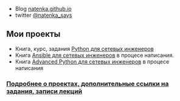 * Blog [natenka.github.io](https://natenka.github.io/)
* twitter [@natenka_says](https://twitter.com/natenka_says)

## Мои проекты

* Книга, курс, задания [Python для сетевых инженеров](https://natenka.github.io/pyneng/)
* Книга [Ansible для сетевых инженеров](https://ansible-for-network-engineers.readthedocs.io) в процесе написания.
* Книга [Advanced Python для сетевых инженеров](https://advpyneng.readthedocs.io/ru/latest/) в процесе написания

### [Подробнее о проектах, дополнительные ссылки на задания, записи лекций](https://natenka.github.io/projects/)
